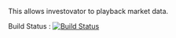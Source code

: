 This allows investovator to playback market data.

Build Status : [![Build Status](https://drone.io/github.com/investovator/investovator-dataplaybackengine/status.png)](https://drone.io/github.com/investovator/investovator-dataplaybackengine/latest)
